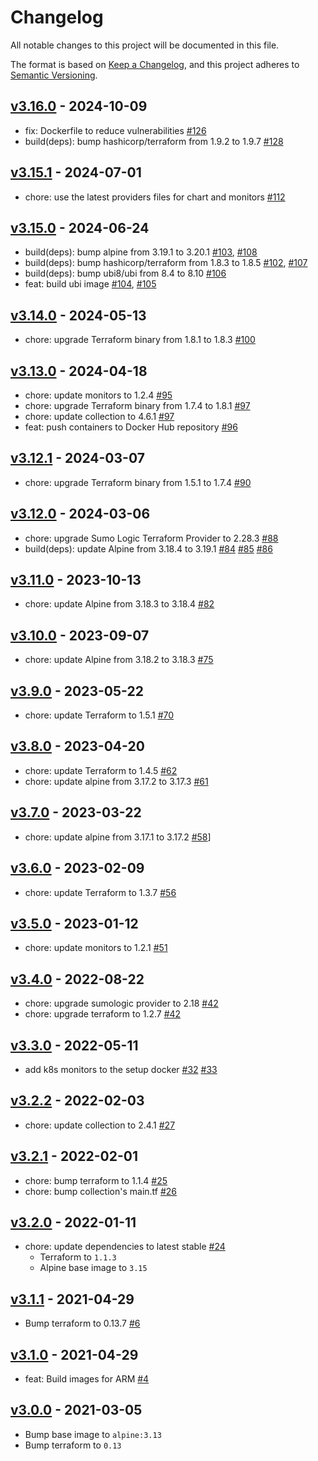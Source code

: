 # Changelog

All notable changes to this project will be documented in this file.

The format is based on [Keep a Changelog](https://keepachangelog.com/en/1.0.0/),
and this project adheres to [Semantic Versioning](https://semver.org/spec/v2.0.0.html).

## [v3.16.0] - 2024-10-09

- fix: Dockerfile to reduce vulnerabilities [#126]
- build(deps): bump hashicorp/terraform from 1.9.2 to 1.9.7 [#128]

[v3.16.0]: https://github.com/SumoLogic/sumologic-kubernetes-setup/releases/v3.16.0
[#126]: https://github.com/SumoLogic/sumologic-kubernetes-setup/pull/126
[#128]: https://github.com/SumoLogic/sumologic-kubernetes-setup/pull/128

## [v3.15.1] - 2024-07-01

- chore: use the latest providers files for chart and monitors [#112]

[v3.15.1]: https://github.com/SumoLogic/sumologic-kubernetes-setup/releases/v3.15.1
[#112]: https://github.com/SumoLogic/sumologic-kubernetes-setup/pull/112

## [v3.15.0] - 2024-06-24

- build(deps): bump alpine from 3.19.1 to 3.20.1 [#103], [#108]
- build(deps): bump hashicorp/terraform from 1.8.3 to 1.8.5 [#102], [#107]
- build(deps): bump ubi8/ubi from 8.4 to 8.10 [#106]
- feat: build ubi image [#104], [#105]

[#102]: https://github.com/SumoLogic/sumologic-kubernetes-setup/pull/102
[#103]: https://github.com/SumoLogic/sumologic-kubernetes-setup/pull/103
[#104]: https://github.com/SumoLogic/sumologic-kubernetes-setup/pull/104
[#105]: https://github.com/SumoLogic/sumologic-kubernetes-setup/pull/105
[#106]: https://github.com/SumoLogic/sumologic-kubernetes-setup/pull/106
[#107]: https://github.com/SumoLogic/sumologic-kubernetes-setup/pull/107
[#108]: https://github.com/SumoLogic/sumologic-kubernetes-setup/pull/108
[v3.15.0]: https://github.com/SumoLogic/sumologic-kubernetes-setup/releases/v3.15.0

## [v3.14.0] - 2024-05-13

- chore: upgrade Terraform binary from 1.8.1 to 1.8.3 [#100]

[#100]: https://github.com/SumoLogic/sumologic-kubernetes-setup/pull/100
[v3.14.0]: https://github.com/SumoLogic/sumologic-kubernetes-setup/releases/v3.14.0

## [v3.13.0] - 2024-04-18

- chore: update monitors to 1.2.4 [#95]
- chore: upgrade Terraform binary from 1.7.4 to 1.8.1 [#97]
- chore: update collection to 4.6.1 [#97]
- feat: push containers to Docker Hub repository [#96]

[#95]: https://github.com/SumoLogic/sumologic-kubernetes-setup/pull/95
[#96]: https://github.com/SumoLogic/sumologic-kubernetes-setup/pull/96
[#97]: https://github.com/SumoLogic/sumologic-kubernetes-setup/pull/97
[v3.13.0]: https://github.com/SumoLogic/sumologic-kubernetes-setup/releases/v3.13.0

## [v3.12.1] - 2024-03-07

- chore: upgrade Terraform binary from 1.5.1 to 1.7.4 [#90]

[#90]: https://github.com/SumoLogic/sumologic-kubernetes-setup/pull/90
[v3.12.1]: https://github.com/SumoLogic/sumologic-kubernetes-setup/releases/v3.12.1

## [v3.12.0] - 2024-03-06

- chore: upgrade Sumo Logic Terraform Provider to 2.28.3 [#88]
- build(deps): update Alpine from 3.18.4 to 3.19.1 [#84] [#85] [#86]

[#84]: https://github.com/SumoLogic/sumologic-kubernetes-setup/pull/84
[#85]: https://github.com/SumoLogic/sumologic-kubernetes-setup/pull/85
[#86]: https://github.com/SumoLogic/sumologic-kubernetes-setup/pull/86
[#88]: https://github.com/SumoLogic/sumologic-kubernetes-setup/pull/88
[v3.12.0]: https://github.com/SumoLogic/sumologic-kubernetes-setup/releases/v3.12.0

## [v3.11.0] - 2023-10-13

- chore: update Alpine from 3.18.3 to 3.18.4 [#82]

[#82]: https://github.com/SumoLogic/sumologic-kubernetes-setup/pull/82
[v3.11.0]: https://github.com/SumoLogic/sumologic-kubernetes-setup/releases/v3.11.0

## [v3.10.0] - 2023-09-07

- chore: update Alpine from 3.18.2 to 3.18.3 [#75]

[v3.10.0]: https://github.com/SumoLogic/sumologic-kubernetes-setup/releases/v3.10.0
[#75]: https://github.com/SumoLogic/sumologic-kubernetes-setup/pull/75

## [v3.9.0] - 2023-05-22

- chore: update Terraform to 1.5.1 [#70]

[v3.9.0]: https://github.com/SumoLogic/sumologic-kubernetes-setup/releases/v3.9.0
[#70]: https://github.com/SumoLogic/sumologic-kubernetes-setup/pull/70

## [v3.8.0] - 2023-04-20

- chore: update Terraform to 1.4.5 [#62]
- chore: update alpine from 3.17.2 to 3.17.3 [#61]

[v3.8.0]: https://github.com/SumoLogic/sumologic-kubernetes-setup/releases/v3.8.0
[#61]: https://github.com/SumoLogic/sumologic-kubernetes-setup/pull/61
[#62]: https://github.com/SumoLogic/sumologic-kubernetes-setup/pull/62

## [v3.7.0] - 2023-03-22

- chore: update alpine from 3.17.1 to 3.17.2 [#58]]

[v3.7.0]: https://github.com/SumoLogic/sumologic-kubernetes-setup/releases/v3.7.0
[#58]: https://github.com/SumoLogic/sumologic-kubernetes-setup/pull/58

## [v3.6.0] - 2023-02-09

- chore: update Terraform to 1.3.7 [#56]

[v3.6.0]: https://github.com/SumoLogic/sumologic-kubernetes-setup/releases/v3.6.0
[#56]: https://github.com/SumoLogic/sumologic-kubernetes-setup/pull/56

## [v3.5.0] - 2023-01-12

- chore: update monitors to 1.2.1 [#51]

[v3.5.0]: https://github.com/SumoLogic/sumologic-kubernetes-setup/releases/v3.5.0
[#51]: https://github.com/SumoLogic/sumologic-kubernetes-setup/pull/51

## [v3.4.0] - 2022-08-22

- chore: upgrade sumologic provider to 2.18 [#42]
- chore: upgrade terraform to 1.2.7 [#42]

[v3.4.0]: https://github.com/SumoLogic/sumologic-kubernetes-setup/releases/v3.4.0
[#42]: https://github.com/SumoLogic/sumologic-kubernetes-setup/pull/42

## [v3.3.0] - 2022-05-11

- add k8s monitors to the setup docker [#32] [#33]

[v3.3.0]: https://github.com/SumoLogic/sumologic-kubernetes-setup/releases/v3.3.0
[#32]: https://github.com/SumoLogic/sumologic-kubernetes-setup/pull/32
[#33]: https://github.com/SumoLogic/sumologic-kubernetes-setup/pull/33

## [v3.2.2] - 2022-02-03

- chore: update collection to 2.4.1 [#27]

[v3.2.2]: https://github.com/SumoLogic/sumologic-kubernetes-setup/releases/v3.2.2
[#27]: https://github.com/SumoLogic/sumologic-kubernetes-setup/pull/27

## [v3.2.1] - 2022-02-01

- chore: bump terraform to 1.1.4 [#25]
- chore: bump collection's main.tf [#26]

[v3.2.1]: https://github.com/SumoLogic/sumologic-kubernetes-setup/releases/v3.2.1
[#25]: https://github.com/SumoLogic/sumologic-kubernetes-setup/pull/25
[#26]: https://github.com/SumoLogic/sumologic-kubernetes-setup/pull/26

## [v3.2.0] - 2022-01-11

- chore: update dependencies to latest stable [#24]
  - Terraform to `1.1.3`
  - Alpine base image to `3.15`

[v3.2.0]: https://github.com/SumoLogic/sumologic-kubernetes-setup/releases/v3.2.0
[#24]: https://github.com/SumoLogic/sumologic-kubernetes-setup/pull/24

## [v3.1.1] - 2021-04-29

- Bump terraform to 0.13.7 [#6]

[v3.1.1]: https://github.com/SumoLogic/sumologic-kubernetes-setup/releases/v3.1.1
[#6]: https://github.com/SumoLogic/sumologic-kubernetes-setup/pull/6

## [v3.1.0] - 2021-04-29

- feat: Build images for ARM [#4]

[v3.1.0]: https://github.com/SumoLogic/sumologic-kubernetes-setup/releases/v3.1.0
[#4]: https://github.com/SumoLogic/sumologic-kubernetes-setup/pull/4

## [v3.0.0] - 2021-03-05

- Bump base image to `alpine:3.13`
- Bump terraform to `0.13`

[v3.0.0]: https://github.com/SumoLogic/sumologic-kubernetes-setup/releases/v3.0.0
